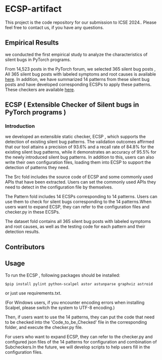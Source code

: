 # ECSP-artifact

This project is the code repository for our submission to ICSE 2024.. Please feel free to contact us, if you have any questions.



## Empirical Results

we conducted the first empirical study to analyze the characteristics of silent bugs in PyTorch programs.

From 14,523 posts in the PyTorch forum, we selected 365 silent bug posts , All 365 silent bug posts with labeled symptoms and root causes is available [here](https://anonymous.4open.science/r/ECSP-artifact/dataset/dataset.xlsx). In addition, we have summarized 14 patterns from these silent bug posts and have developed corresponding ECSPs to apply these patterns. These checkers are available [here](https://anonymous.4open.science/r/ECSP-artifact/patterns). 

## ECSP ( Extensible Checker of Silent bugs in PyTorch programs )

### Introduction

we developed an extensible static checker, ECSP , which supports the detection of existing silent bug patterns. The validation outcomes affirmed that our tool attains a precision of 93.6\% and a recall rate of 84.8\% for the existing silent bug patterns, while it demonstrates an accuracy of 95.5\% for the newly introduced silent bug patterns.  In addition to this, users can also write their own configuration files, loading them into ECSP to support the detection of patterns they need.

The Src fold includes the source code of ECSP and some commonly used APIs that have been extracted. Users can set the commonly used APIs they need to detect in the configuration file by themselves.

The Pattern fold includes 14 ECSPs corresponding to 14 patterns. Users can use them to check for silent bugs corresponding to the 14 patterns.When users want to expand ECSP, they can refer to the configuration files and checker.py in these ECSPs.

The dataset fold contains all 365 silent bug posts with labeled symptoms and root causes, as well as the testing code for each pattern and their detection results.

## Contributors

## Usage

To run the ECSP , following packages should be installed:

```$pip install pylint python-scalpel astor astunparse graphviz astroid```

or just use requirements.txt.

(For Windows users, if you encounter encoding errors when installing Scalpel, please switch the system to UTF-8 encoding.)

Then, if users want to use the 14 patterns, they can put the code that need to be checked into the 'Code_to_be_Checked' file in the corresponding folder, and execute the checker.py file.

For users who want to expand ECSP, they can refer to the checker.py and configured json files of the 14 patterns for configuration and combination of Subcheckers.In the future, we will develop scripts to help users fill in the configuration files.

